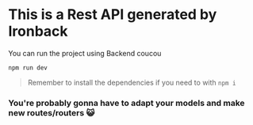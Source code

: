 # This is a Rest API generated by Ironback

You can run the project using
Backend  coucou
```
npm run dev
```

> Remember to install the dependencies if you need to with `npm i`

### You're probably gonna have to adapt your models and make new routes/routers 😺
